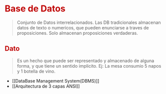 # <span style="color:#c00000">Base de Datos</span>

> Conjunto de Datos interrelacionados.
> Las DB tradicionales almacenan datos de texto o numericos, que pueden enunciarse a traves de proposiciones. Solo almacenan proposiciones verdaderas.

## <span style="color:#c00000">Dato</span>

> Es un hecho que puede ser representado y almacenado de alguna forma, y que tiene un sentido implicito. 
> Ej: La mesa consumio 5 napos y 1 botella de vino.

- [[DataBase Management System(DBMS)]] 
- [[Arquitectura de 3 capas ANSI]]